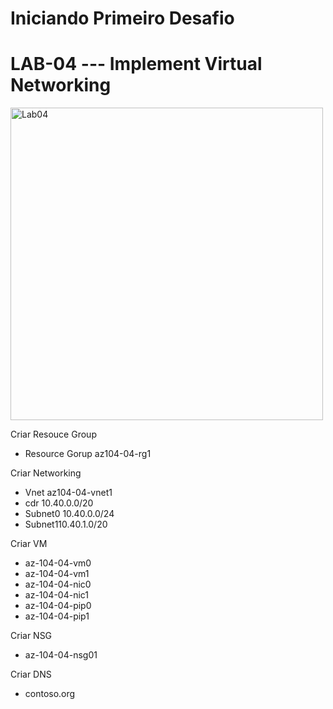 # Iniciando Primeiro Desafio

# LAB-04 --- Implement Virtual Networking

</p>
<img src="https://user-images.githubusercontent.com/91704169/228549661-8687ed46-4ab1-4002-8964-dd282877e9bd.png" min-width=500px" max-width="500px" width="500px" align="centter" alt="Lab04">

Criar Resouce Group
- Resource Gorup az104-04-rg1

Criar Networking
- Vnet az104-04-vnet1 
- cdr 10.40.0.0/20
- Subnet0 10.40.0.0/24
- Subnet110.40.1.0/20

Criar VM
- az-104-04-vm0
- az-104-04-vm1
- az-104-04-nic0
- az-104-04-nic1
- az-104-04-pip0
- az-104-04-pip1

Criar NSG
- az-104-04-nsg01

Criar DNS
- contoso.org
